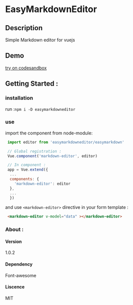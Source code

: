 # EasyMarkdownEditor

## Description 

Simple Markdown editor for vuejs

## Demo

[try on codesandbox](https://codesandbox.io/s/kklm9zkzn3)

## Getting Started :

### installation

run :`npm i -D easymarkdowneditor`

### use

import the component from node-module:

```javascript
 import editor from 'easymarkdowneditor/easymarkdown'

 // Global registration :
 Vue.component('markdown-editor', editor)

 // In component : 
 app = Vue.extend({
  ...
  components: {
    'markdown-editor': editor
  },
  ...
  })
  ```

  and use `<markdown-editor>` directive in your form template : 

  ```html
   <markdown-editor v-model="data" ></markdown-editor>
  ```

### About :

#### Version 

1.0.2

#### Dependency

Font-awesome

#### Liscence 

MIT 
